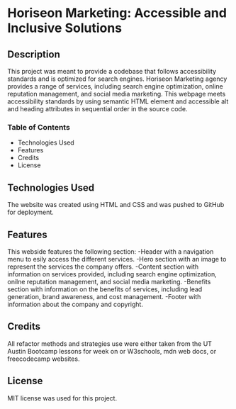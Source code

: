 # Horiseon Marketing: Accessible and Inclusive Solutions

## Description
This project was meant to provide a codebase that follows accessibility standards and is optimized for search engines.  Horiseon Marketing agency provides a range of services, including search engine optimization, online reputation management, and social media marketing.  This webpage meets accessibility standards by using semantic HTML element and accessible alt and heading attributes in sequential order in the source code. 

### Table of Contents
 
 - Technologies Used
 - Features
 - Credits
 - License

 ## Technologies Used

 The website was created using HTML and CSS and was pushed to GitHub for deployment.

 ## Features

 This webside features the following section:
    -Header with a navigation menu to esily access the different services.
    -Hero section with an image to represent the services the company offers.
    -Content section with information on services provided, including search engine optimization, onilne reputation management, and social media marketing.
    -Benefits section with information on the benefits of services, including lead generation, brand awareness, and cost management.
    -Footer with information about the company and copyright.

 ## Credits

 All refactor methods and strategies use were either taken from the UT Austin Bootcamp lessons for week on or W3schools, mdn web docs, or freecodecamp websites.

 ## License

 MIT license was used for this project.



